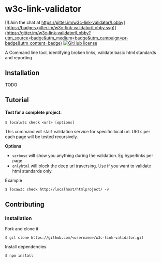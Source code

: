 # w3c-link-validator

[![Join the chat at https://gitter.im/w3c-link-validator/Lobby](https://badges.gitter.im/w3c-link-validator/Lobby.svg)](https://gitter.im/w3c-link-validator/Lobby?utm_source=badge&utm_medium=badge&utm_campaign=pr-badge&utm_content=badge)
[![GitHub license](https://img.shields.io/badge/license-MIT-blue.svg)](https://raw.githubusercontent.com/99xt/w3c-link-validator/master/LICENSE)


A Command line tool, identifying broken links, validate basic html standards and reporting 


## Installation

TODO


## Tutorial

#### Test for a complete project.

`
$ localw3c check <url> [options]
`

This command will start validation service for specific local url. URLs per each page will be tested recursively.

**Options**

- `verbose` will show you anything during the validation. Eg hyperlinks per page.
- `onlyhtml` will block the deep url traversing. Use if you want to validate html standards only. 

Example 

`
$ locaw3c check http://localhost/htmlproject/ -v
`


## Contributing

### Installation
Fork and clone it 

`
$ git clone https://github.com/<username>/w3c-link-validator.git
`

Install dependencies

`
$ npm install
`






